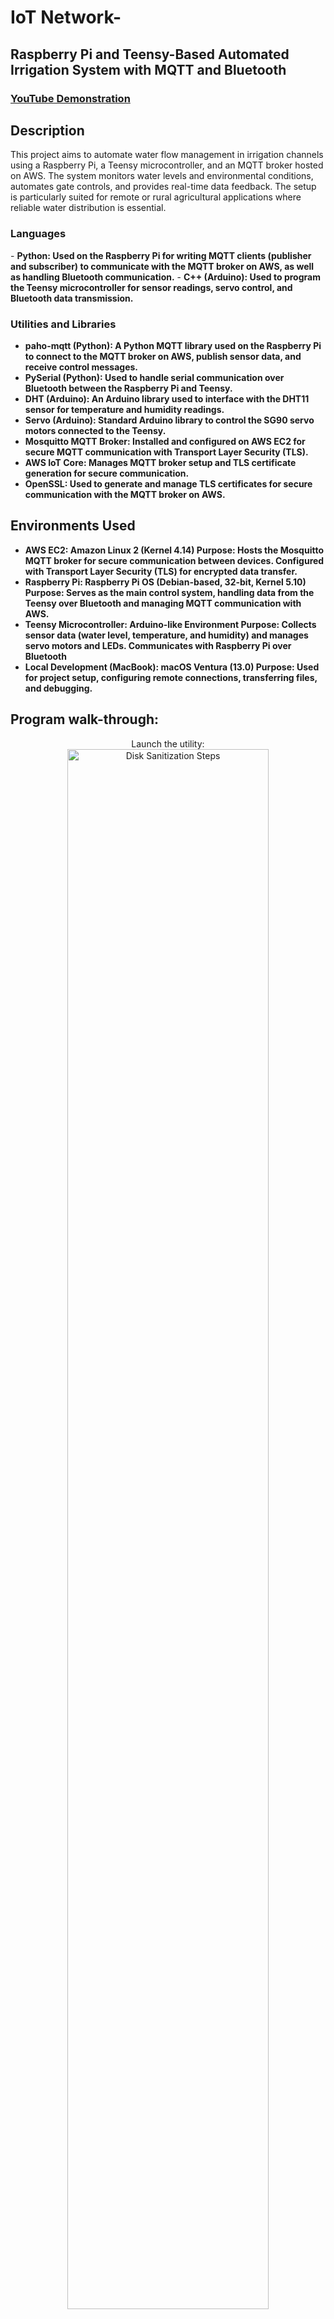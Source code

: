 <h1>IoT Network-</h1>
<h2>Raspberry Pi and Teensy-Based Automated Irrigation System with MQTT and Bluetooth</h2>

 ### [YouTube Demonstration](https://youtu.be/NgmdnWOPheM)

<h2>Description</h2>
This project aims to automate water flow management in irrigation channels using a Raspberry Pi, a Teensy microcontroller, and an MQTT broker hosted on AWS. The system monitors water levels and environmental conditions, automates gate controls, and provides real-time data feedback. The setup is particularly suited for remote or rural agricultural applications where reliable water distribution is essential.
<br />


<h3>Languages</h3>
- <b>Python: Used on the Raspberry Pi for writing MQTT clients (publisher and subscriber) to communicate with the MQTT broker on AWS, as well as handling Bluetooth communication.</b> 
- <b>C++ (Arduino): Used to program the Teensy microcontroller for sensor readings, servo control, and Bluetooth data transmission.</b>

<h3>Utilities and Libraries</h3>

- <b>paho-mqtt (Python): A Python MQTT library used on the Raspberry Pi to connect to the MQTT broker on AWS, publish sensor data, and receive control messages.</b>
- <b>PySerial (Python): Used to handle serial communication over Bluetooth between the Raspberry Pi and Teensy.</b>
- <b>DHT (Arduino): An Arduino library used to interface with the DHT11 sensor for temperature and humidity readings.</b>
- <b>Servo (Arduino): Standard Arduino library to control the SG90 servo motors connected to the Teensy.</b>
- <b>Mosquitto MQTT Broker: Installed and configured on AWS EC2 for secure MQTT communication with Transport Layer Security (TLS).</b>
- <b>AWS IoT Core: Manages MQTT broker setup and TLS certificate generation for secure communication.</b>
- <b>OpenSSL: Used to generate and manage TLS certificates for secure communication with the MQTT broker on AWS.</b> 


<h2>Environments Used </h2>

- <b> AWS EC2: Amazon Linux 2 (Kernel 4.14)
Purpose: Hosts the Mosquitto MQTT broker for secure communication between devices. Configured with Transport Layer Security (TLS) for encrypted data transfer. </b> 
- <b> Raspberry Pi: Raspberry Pi OS (Debian-based, 32-bit, Kernel 5.10)
Purpose: Serves as the main control system, handling data from the Teensy over Bluetooth and managing MQTT communication with AWS. </b> 
- <b> Teensy Microcontroller: Arduino-like Environment
Purpose: Collects sensor data (water level, temperature, and humidity) and manages servo motors and LEDs. Communicates with Raspberry Pi over Bluetooth </b> 
- <b> Local Development (MacBook): macOS Ventura (13.0)
Purpose: Used for project setup, configuring remote connections, transferring files, and debugging. </b> 
<h2>Program walk-through:</h2>

<p align="center">
Launch the utility: <br/>
<img src="https://i.imgur.com/62TgaWL.png" height="80%" width="80%" alt="Disk Sanitization Steps"/>
<br />
<br />
Select the disk:  <br/>
<img src="https://i.imgur.com/tcTyMUE.png" height="80%" width="80%" alt="Disk Sanitization Steps"/>
<br />
<br />
Enter the number of passes: <br/>
<img src="https://i.imgur.com/nCIbXbg.png" height="80%" width="80%" alt="Disk Sanitization Steps"/>
<br />
<br />
Confirm your selection:  <br/>
<img src="https://i.imgur.com/cdFHBiU.png" height="80%" width="80%" alt="Disk Sanitization Steps"/>
<br />
<br />
Wait for process to complete (may take some time):  <br/>
<img src="https://i.imgur.com/JL945Ga.png" height="80%" width="80%" alt="Disk Sanitization Steps"/>
<br />
<br />
Sanitization complete:  <br/>
<img src="https://i.imgur.com/K71yaM2.png" height="80%" width="80%" alt="Disk Sanitization Steps"/>
<br />
<br />
Observe the wiped disk:  <br/>
<img src="https://i.imgur.com/AeZkvFQ.png" height="80%" width="80%" alt="Disk Sanitization Steps"/>
</p>

<!--
 ```diff
- text in red
+ text in green
! text in orange
# text in gray
@@ text in purple (and bold)@@
```
--!>
